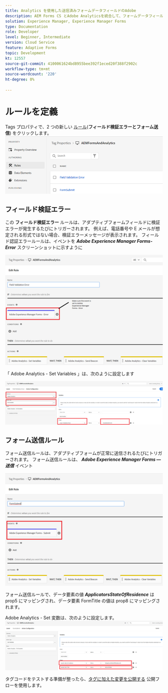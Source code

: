 ```yaml
---
title: Analytics を使用した送信済みフォームデータフィールドのAdobe
description: AEM Forms CS とAdobe Analyticsを統合して、フォームデータフィールドに関するレポートを作成する
solution: Experience Manager, Experience Manager Forms
type: Documentation
role: Developer
level: Beginner, Intermediate
version: Cloud Service
feature: Adaptive Forms
topic: Development
kt: 12557
source-git-commit: 4100061624bd8955bee392f1eced20f388f2902c
workflow-type: tm+mt
source-wordcount: '220'
ht-degree: 0%

---
```


# ルールを定義

Tags プロパティで、2 つの新しい [ルール](https://experienceleague.adobe.com/docs/platform-learn/implement-in-websites/configure-tags/add-data-elements-rules.html)(**フィールド検証エラーとフォーム送信**) をクリックします。
![adaptive-form](assets/rules.png)


## フィールド検証エラー

この **フィールド検証エラー** ルールは、アダプティブフォームフィールドに検証エラーが発生するたびにトリガーされます。 例えば、電話番号や E メールが想定される形式ではない場合、検証エラーメッセージが表示されます。
フィールド認証エラールールは、イベントを _**Adobe Experience Manager Forms-Error**_ スクリーンショットに示すように

![出願人の住居](assets/field_validation_error_rule.png)

「 Adobe Analytics - Set Variables 」は、次のように設定します

![アクションを設定](assets/field_validation_action_rule.png)

## フォーム送信ルール

フォーム送信ルールは、アダプティブフォームが正常に送信されるたびにトリガーされます。
フォーム送信ルールは、 _**Adobe Experience Manager Forms — 送信**_ イベント

![form-submit-rule](assets/form-submit-rule.png)

フォーム送信ルールで、データ要素の値 _**ApplicatorsStateOfResidence**_ は prop5 にマッピングされ、データ要素 FormTitle の値は prop8 にマッピングされます。

Adobe Analytics - Set 変数は、次のように設定します。
![form-submit-rule-set-variables](assets/form-submit-set-variable.png)

タグコードをテストする準備が整ったら、[タグに加えた変更を公開する](https://experienceleague.adobe.com/docs/experience-platform/tags/publish/publishing-flow.html) 公開フローを使用します。
